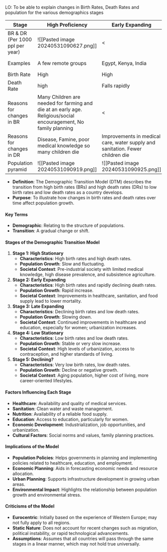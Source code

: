 LO: To be able to explain changes in Birth Rates, Death Rates and population for the various demographics stages

| Stage                           | High Proficiency                                                                                                 | Early Expanding                                                               | Late Expanding                                           | Low Stationary                                                          | Declining                            |
| ------------------------------- | ---------------------------------------------------------------------------------------------------------------- | ----------------------------------------------------------------------------- | -------------------------------------------------------- | ----------------------------------------------------------------------- | ------------------------------------ |
| BR & DR (Per 1000 ppl per year) | ![[Pasted image 20240531090627.png]]                                                                             | <                                                                             | <                                                        | <                                                                       | <                                    |
| Examples                        | A few remote groups                                                                                              | Egypt, Kenya, India                                                           | Brazil                                                   | USA, Japan, France, UK, Canada                                          | Germany                              |
| Birth Rate                      | High                                                                                                             | High                                                                          | Falling                                                  | Low                                                                     | Very low                             |
| Death Rate                      | high                                                                                                             | Falls rapidly                                                                 | Falls more slowly                                        | Low                                                                     | Low                                  |
| Reasons for changes in BR       | Many Children are needed for farming and die at an early age. Religious/social encouragement, No family planning | <                                                                             | Improved medial care and diet. Fewer children are needed | Family Planning, Good health, Improved status of women, Later marriages | <                                    |
| Reasons for changes in DR       | Disease, Famine, poor medical knowledge so many children die                                                     | Improvements in medical care, water supply and sanitation. Fewer children die | <                                                        | Good healthcare, Reliable Food Supply                                   | <                                    |
| Population pyramid              | ![[Pasted image 20240531090919.png]]                                                                             | ![[Pasted image 20240531090925.png]]                                          | ![[Pasted image 20240531090931.png]]                     | ![[Pasted image 20240531090936.png]]                                    | ![[Pasted image 20240531090941.png]] |

- **Definition**: The Demographic Transition Model (DTM) describes the transition from high birth rates (BRs) and high death rates (DRs) to low birth rates and low death rates as a country develops.
- **Purpose**: To illustrate how changes in birth rates and death rates over time affect population growth.

#### Key Terms
- **Demographic**: Relating to the structure of populations.
- **Transition**: A gradual change or shift.

#### Stages of the Demographic Transition Model
1. **Stage 1: High Stationary**
    - **Characteristics**: High birth rates and high death rates.
    - **Population Growth**: Slow and fluctuating.
    - **Societal Context**: Pre-industrial society with limited medical knowledge, high disease prevalence, and subsistence agriculture.
2. **Stage 2: Early Expanding**
    - **Characteristics**: High birth rates and rapidly declining death rates.
    - **Population Growth**: Rapid increase.
    - **Societal Context**: Improvements in healthcare, sanitation, and food supply lead to lower mortality.
3. **Stage 3: Late Expanding**
    - **Characteristics**: Declining birth rates and low death rates.
    - **Population Growth**: Slowing down.
    - **Societal Context**: Continued improvements in healthcare and education, especially for women; urbanization increases.
4. **Stage 4: Low Stationary**
    - **Characteristics**: Low birth rates and low death rates.
    - **Population Growth**: Stable or very slow increase.
    - **Societal Context**: High levels of urbanization, access to contraception, and higher standards of living.
5. **Stage 5: Declining?**
    - **Characteristics**: Very low birth rates, low death rates.
    - **Population Growth**: Decline or negative growth.
    - **Societal Context**: Aging population, higher cost of living, more career-oriented lifestyles.
#### Factors Influencing Each Stage
- **Healthcare**: Availability and quality of medical services.
- **Sanitation**: Clean water and waste management.
- **Nutrition**: Availability of a reliable food supply.
- **Education**: Access to education, particularly for women.
- **Economic Development**: Industrialization, job opportunities, and urbanization.
- **Cultural Factors**: Social norms and values, family planning practices.
#### Implications of the Model
- **Population Policies**: Helps governments in planning and implementing policies related to healthcare, education, and employment.
- **Economic Planning**: Aids in forecasting economic needs and resource allocation.
- **Urban Planning**: Supports infrastructure development in growing urban areas.
- **Environmental Impact**: Highlights the relationship between population growth and environmental stress.

#### Criticisms of the Model
- **Eurocentric**: Initially based on the experience of Western Europe; may not fully apply to all regions.
- **Static Nature**: Does not account for recent changes such as migration, political instability, or rapid technological advancements.
- **Assumptions**: Assumes that all countries will pass through the same stages in a linear manner, which may not hold true universally.